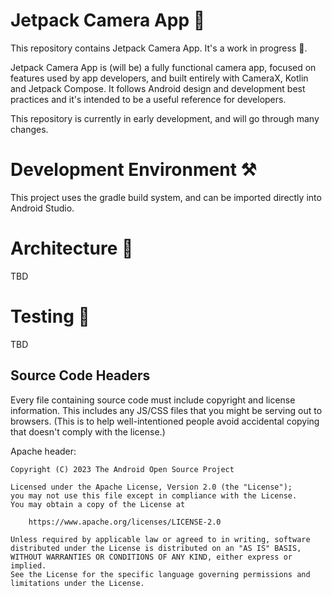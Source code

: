 # Jetpack Camera App 📸 

This repository contains Jetpack Camera App. It's a work in progress 🚧.

Jetpack Camera App is (will be) a fully functional camera app, focused on features used by
app developers, and built entirely with CameraX, Kotlin and Jetpack Compose. It follows Android 
design and development best practices and it's intended to be a useful reference for developers.

This repository is currently in early development, and will go through many changes.

# Development Environment ⚒️ 

This project uses the gradle build system, and can be imported directly into Android Studio.

# Architecture 📐

TBD

# Testing 🧪

TBD


## Source Code Headers

Every file containing source code must include copyright and license
information. This includes any JS/CSS files that you might be serving out to
browsers. (This is to help well-intentioned people avoid accidental copying that
doesn't comply with the license.)

Apache header:

    Copyright (C) 2023 The Android Open Source Project

    Licensed under the Apache License, Version 2.0 (the "License");
    you may not use this file except in compliance with the License.
    You may obtain a copy of the License at

        https://www.apache.org/licenses/LICENSE-2.0

    Unless required by applicable law or agreed to in writing, software
    distributed under the License is distributed on an "AS IS" BASIS,
    WITHOUT WARRANTIES OR CONDITIONS OF ANY KIND, either express or implied.
    See the License for the specific language governing permissions and
    limitations under the License.
